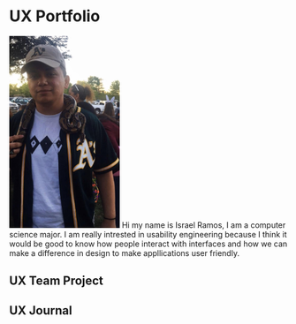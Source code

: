 # UX Portfolio

<img src = assets/me.jpg alt = "Israel Ramos" width = "200"/>
Hi my name is Israel Ramos, I am a computer science major. I am really intrested in usability engineering because I think it would be good to know how people interact with interfaces and how we can make a difference in design to make appllications user friendly.


## UX Team Project


## UX Journal

